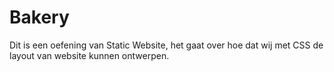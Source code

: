 # Bakery
Dit is een oefening van Static Website, het gaat over hoe dat wij met CSS de layout van website kunnen ontwerpen.
